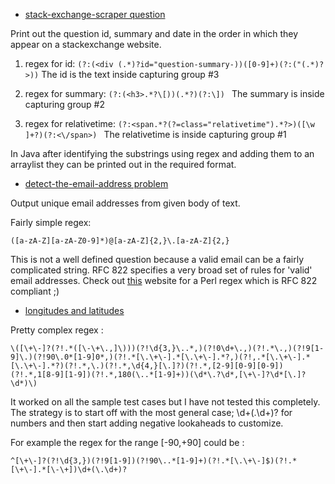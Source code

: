 * [stack-exchange-scraper question](https://www.hackerrank.com/challenges/stack-exchange-scraper) 

Print out the question id, summary and date in the order in which they appear on a stackexchange website. 

  1. regex for id: 
    ```
    (?:(<div (.*)?id="question-summary-))([0-9]+)(?:("(.*)?>))
    ``` 
    The id is the text inside capturing group #3

  2. regex for summary: 
    ```
    (?:(<h3>.*?\[))(.*?)(?:\]) 
    ```
    The summary is inside capturing group #2


  3. regex for relativetime: 
    ```
    (?:<span.*?(?=class="relativetime").*?>)([\w ]+?)(?:<\/span>) 
    ```
    The relativetime is inside capturing group #1

In Java after identifying the substrings using regex and adding them to an arraylist they can be printed out in the required format.

* [detect-the-email-address problem](https://www.hackerrank.com/challenges/detect-the-email-addresses) 

Output unique email addresses from given body of text.

Fairly simple regex: 

`([a-zA-Z][a-zA-Z0-9]*)@[a-zA-Z]{2,}\.[a-zA-Z]{2,}`

This is not a well defined question because a valid email can be a fairly complicated string. RFC 822 specifies a very broad set of rules for 'valid' email addresses. Check out [this](http://ex-parrot.com/~pdw/Mail-RFC822-Address.html) website for a Perl regex which is RFC 822 compliant ;) 

* [longitudes and latitudes](https://www.hackerrank.com/challenges/detecting-valid-latitude-and-longitude) 

Pretty complex regex : 
 
``` 
\([\+\-]?(?!.*([\-\+\.,]\)))(?!\d{3,}\..*,)(?!0\d+\.,)(?!.*\.,)(?!9[1-9]\.)(?!90\.0*[1-9]0*,)(?!.*[\.\+\-].*[\.\+\-].*?,)(?!,.*[\.\+\-].*[\.\+\-].*?)(?!.*,\.)(?!.*,\d{4,}[\.]?)(?!.*,[2-9][0-9][0-9])(?!.*,1[8-9][1-9])(?!.*,180(\..*[1-9]+))(\d*\.?\d*,[\+\-]?\d*[\.]?\d*)\)
```

It worked on all the sample test cases but I have not tested this completely. The strategy is to start off with the most general case; \d+(\.\d+)? for numbers and then start adding negative lookaheads to customize. 

For example the regex for the range [-90,+90] could be : 

```
^[\+\-]?(?!\d{3,})(?!9[1-9])(?!90\..*[1-9]+)(?!.*[\.\+\-]$)(?!.*[\+\-].*[\-\+])\d+(\.\d+)?
```


